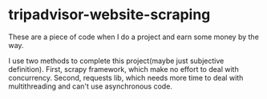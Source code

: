 # tripadvisor-website-scraping
These are a piece of code when I do a project and earn some money by the way.

I use two methods to complete this project(maybe just subjective definition).
First, scrapy framework, which make no effort to deal with concurrency.
Second, requests lib, which needs more time to deal with multithreading and can't use asynchronous code.
